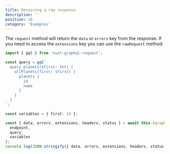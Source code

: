```yaml
---
title: Receiving a raw response
description: ''
position: 10
category: 'Examples'
---
```


The `request` method will return the `data` or `errors` key from the response. If you need to access the `extensions` key you can use the `rawRequest` method:

```ts
import { gql } from 'nuxt-graphql-request';

const query = gql`
  query planets($first: Int) {
    allPlanets(first: $first) {
      planets {
        id
        name
      }
    }
  }
`;

const variables = { first: 10 };

const { data, errors, extensions, headers, status } = await this.$graphql.default.rawRequest(
  endpoint,
  query,
  variables
);
console.log(JSON.stringify({ data, errors, extensions, headers, status }, undefined, 2));
```

